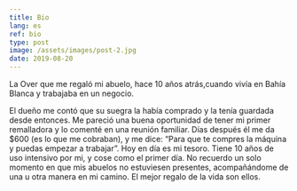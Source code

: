 ```yaml
---
title: Bio
lang: es
ref: bio
type: post
image: /assets/images/post-2.jpg
date: 2019-08-20
---
```



La Over que me regaló mi abuelo, hace 10 años atrás,cuando vivía en Bahía Blanca y trabajaba en un negocio.


El dueño me contó que su suegra la había comprado y la tenía guardada desde entonces.
Me pareció una buena oportunidad de tener mi primer remalladora y lo comenté en una reunión familiar.
Días después él me da $600 (es lo que me cobraban), y me dice: “Para que te compres la máquina y puedas empezar a trabajar”.
Hoy en día es mi tesoro. Tiene 10 años de uso intensivo por mi, y cose como el primer día.
No recuerdo un solo momento en que mis abuelos no estuviesen presentes, acompañándome de una u otra manera en mi camino. El mejor regalo de la vida son ellos.